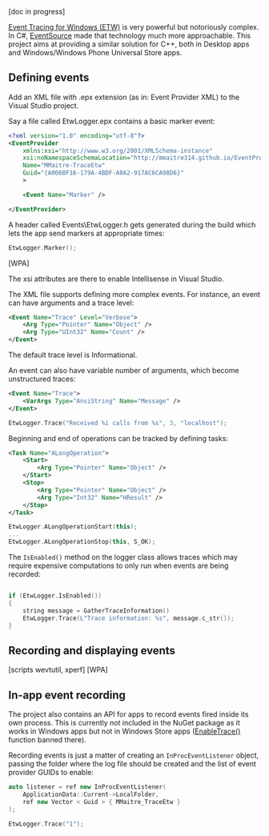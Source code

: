 [doc in progress]

[Event Tracing for Windows (ETW)](http://msdn.microsoft.com/en-us/library/windows/desktop/aa363668(v=vs.85).aspx) is very powerful but notoriously complex. In C#, [EventSource](http://msdn.microsoft.com/en-us/library/system.diagnostics.tracing.eventsource(v=vs.110).aspx) made that technology much more approachable. This project aims at providing a similar solution for C++, both in Desktop apps and Windows/Windows Phone Universal Store apps. 

Defining events
---

Add an XML file with .epx extension (as in: Event Provider XML) to the Visual Studio project.

Say a file called EtwLogger.epx contains a basic marker event:

```xml
<?xml version="1.0" encoding="utf-8"?>
<EventProvider
    xmlns:xsi="http://www.w3.org/2001/XMLSchema-instance"
    xsi:noNamespaceSchemaLocation="http://mmaitre314.github.io/EventProvider.xsd"
    Name="MMaitre-TraceEtw" 
    Guid="{A006BF16-179A-4BDF-A0A2-917AC6CA98D6}"
    >

    <Event Name="Marker" />

</EventProvider>
```

A header called Events\EtwLogger.h gets generated during the build which lets the app send markers at appropriate times:

```C++
EtwLogger.Marker();
```

[WPA]

The xsi attributes are there to enable Intellisense in Visual Studio.

The XML file supports defining more complex events. For instance, an event can have arguments and a trace level:

```xml
<Event Name="Trace" Level="Verbose">
    <Arg Type="Pointer" Name="Object" />
    <Arg Type="UInt32" Name="Count" />
</Event>
```

The default trace level is Informational.

An event can also have variable number of arguments, which become unstructured traces:

```xml
<Event Name="Trace">
    <VarArgs Type="AnsiString" Name="Message" />
</Event>
```

```C++
EtwLogger.Trace("Received %i calls from %s", 3, "localhost");
```

Beginning and end of operations can be tracked by defining tasks:

```xml
<Task Name="ALongOperation">
    <Start>
        <Arg Type="Pointer" Name="Object" />
    </Start>
    <Stop>
        <Arg Type="Pointer" Name="Object" />
        <Arg Type="Int32" Name="HResult" />
    </Stop>
</Task>
```

```C++
EtwLogger.ALongOperationStart(this);
...
EtwLogger.ALongOperationStop(this, S_OK);
```

The `IsEnabled()` method on the logger class allows traces which may require expensive computations to only run when events are being recorded:

```C++

if (EtwLogger.IsEnabled())
{
    string message = GatherTraceInformation()
    EtwLogger.Trace(L"Trace information: %s", message.c_str());
}

```

Recording and displaying events
---

[scripts wevtutil, xperf]
[WPA]

In-app event recording
---

The project also contains an API for apps to record events fired inside its own process. This is currently not included in the NuGet package as it works in Windows apps but not in Windows Store apps ([EnableTrace()](http://msdn.microsoft.com/en-us/library/windows/desktop/aa363710(v=vs.85).aspx) function banned there).

Recording events is just a matter of creating an `InProcEventListener` object, passing the folder where the log file should be created and the list of event provider GUIDs to enable:

```C++
auto listener = ref new InProcEventListener(
    ApplicationData::Current->LocalFolder,
    ref new Vector < Guid > { MMaitre_TraceEtw }
);

EtwLogger.Trace("1");
```

